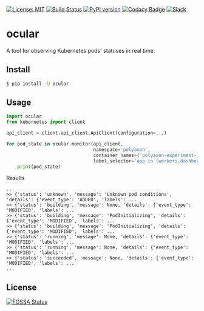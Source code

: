[![License: MIT](https://img.shields.io/badge/License-MIT-green.svg)](LICENSE)
[![Build Status](https://travis-ci.com/polyaxon/ocular.svg?branch=master)](https://travis-ci.com/polyaxon/ocular)
[![PyPI version](https://badge.fury.io/py/ocular.svg)](https://badge.fury.io/py/ocular)
[![Codacy Badge](https://api.codacy.com/project/badge/Grade/a33947d729f94f5da7f7390dfeef7f94)](https://www.codacy.com/app/polyaxon/ocular?utm_source=github.com&amp;utm_medium=referral&amp;utm_content=polyaxon/ocular&amp;utm_campaign=Badge_Grade)
[![Slack](https://img.shields.io/badge/chat-on%20slack-aadada.svg?logo=slack&longCache=true)](https://join.slack.com/t/polyaxon/shared_invite/enQtMzQ0ODc2MDg1ODc0LWY2ZTdkMTNmZjBlZmRmNjQxYmYwMTBiMDZiMWJhODI2ZTk0MDU4Mjg5YzA5M2NhYzc5ZjhiMjczMDllYmQ2MDg)


# ocular
A tool for observing Kubernetes pods' statuses in real time.


## Install

```bash
$ pip install -U ocular
```

## Usage

```python
import ocular
from kubernetes import client

api_client = client.api_client.ApiClient(configuration=...)

for pod_state in ocular.monitor(api_client, 
                                namespace='polyaxon', 
                                container_names=('polyaxon-experiment-job',), 
                                label_selector='app in (workers,dashboard),type=runner'):
    print(pod_state)
```

Results

```
...
>> {'status': 'unknown', 'message': 'Unknown pod conditions', 'details': {'event_type': 'ADDED', 'labels': ...
>> {'status': 'building', 'message': None, 'details': {'event_type': 'MODIFIED', 'labels': ...
>> {'status': 'building', 'message': 'PodInitializing', 'details': {'event_type': 'MODIFIED', 'labels': ...
>> {'status': 'building', 'message': 'PodInitializing', 'details': {'event_type': 'MODIFIED', 'labels': ...
>> {'status': 'running', 'message': None, 'details': {'event_type': 'MODIFIED', 'labels': ...
>> {'status': 'running', 'message': None, 'details': {'event_type': 'MODIFIED', 'labels': ...
>> {'status': 'succeeded', 'message': None, 'details': {'event_type': 'MODIFIED', 'labels': ...
...
```


## License

[![FOSSA Status](https://app.fossa.io/api/projects/git%2Bgithub.com%2Fpolyaxon%2Focular.svg?type=large)](https://app.fossa.io/projects/git%2Bgithub.com%2Fpolyaxon%2Focular?ref=badge_large)

